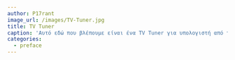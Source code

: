 ```yaml
---
author: P17rant
image_url: /images/TV-Tuner.jpg
title: TV Tuner
caption: 'Αυτό εδώ που βλέπουμε είναι ένα TV Tuner για υπολογιστή από τα τέλη της δεκαετίας του 90 και αρχές του 21 αιώνα . Χρησιμοποιόταν για να πιάνει ο υπολογιστής συχνότητα τηλεόρασης.'
categories:
  - preface
---
```

